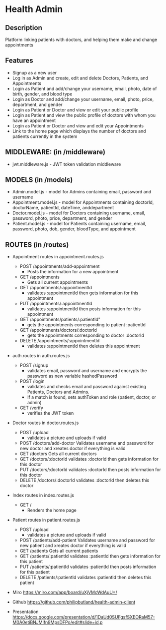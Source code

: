 
# Health Admin

## Description

​Platform linking patients with doctors, and helping them make and change appointments

## Features

* Signup as a new user
* Log in as Admin and create, edit and delete Doctors, Patients, and Appointments
* Login as Patient and add/change your username, email, photo, date of birth, gender, and blood type
* Login as Doctor and add/change your username, email, photo, price, department, and gender
* Login as Patient or Doctor and view or edit your public profile
* Login as Patient and view the public profile of doctors with whom you have an appointment
* Login as Patient or Doctor and view and edit your Appointments
* Link to the home page which displays the number of doctors and patients currently in the system

## MIDDLEWARE: (in /middleware)

* jwt.middleware.js - JWT token validation middleware

## MODELS (in /models)

* Admin.model.js - model for Admins containing email, password and username
* Appointment.model.js - model for Appointments containing doctorId, doctorName, patientId, dateTime, anddepartment
* Doctor.model.js - model for Doctors containing username, email, password, photo, price, department, and gender
* Patient.model.js - model for Patients containing username, email, password, photo, dob, gender, bloodType, and appointment

## ROUTES (in /routes)

* Appointment routes in appointment.routes.js
    * POST /appointments/add-appointment
        * Posts the information for a new appointment
    * GET /appointments
        * Gets all current appointments
    * GET /appointments/:appointmentId
        * validates :appointmentId then gets information for this appointment
    * PUT /appointments/:appointmentId
        * validates :appointmentId then posts information for this appointment
    * GET /appointments/patients/:patientId"
        * gets the appointments corresponding to patient :patientId
    * GET /appointments/doctors/:doctorId
        * gets the appointments corresponding to doctor :doctorId
    * DELETE /appointments/:appointmentId
        * validates :appointmentId then deletes this appointment

* auth.routes in auth.routes.js

    * POST /signup
        * validates email, password and username and encrypts the password as new variable hashedPassword
    * POST /login
        * validates and checks email and password against existing Patients, Doctors and Admins. 
        * If a match is found, sets authToken and role (patient, doctor, or admin)
    * GET /verify
        * verifies the JWT token

* Doctor routes in doctor.routes.js
    * POST /upload
        * validates a picture and uploads if valid
    * POST /doctors/add-doctor
        Validates username and password for new doctor and xreates doctor if everything is valid
    * GET /doctors
        Gets all current doctors
    * GET /doctors/:doctorId
        validates :doctorId then gets information for this doctor
    * PUT /doctors/:doctorId
        validates :doctorId then posts information for this doctor
    * DELETE /doctors/:doctorId
        validates :doctorId then deletes this doctor

* Index routes in index.routes.js
    * GET /
      * Renders the home page

* Patient routes in patient.routes.js
    * POST /upload
        * validates a picture and uploads if valid
    * POST /patients/add-patient
        Validates username and password for new patient and xreates doctor if everything is valid
    * GET /patients
        Gets all current patients
    * GET /patients/:patientId
        validates :patientId then gets information for this patient
    * PUT /patients/:patientId
        validates :patientId then posts information for this patient
    * DELETE /patients/:patientId
        validates :patientId then deletes this patient

* Miro https://miro.com/app/board/uXjVMcWdAuU=/
* Github https://github.com/philipbutland/health-admin-client
* Presentation https://docs.google.com/presentation/d/1DaUd0SUFgsfSXEORaM57-M0A0etiBNJMifn9MpsDFPo/edit#slide=id.p